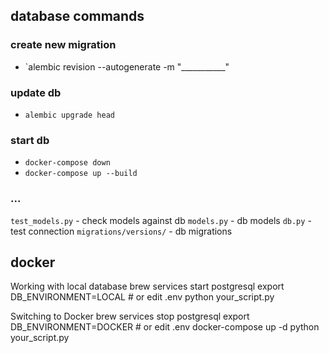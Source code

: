 ## database commands

### create new migration
- `alembic revision --autogenerate -m "___________"

### update db
- `alembic upgrade head`

### start db
- `docker-compose down`
- `docker-compose up --build`


### ...
`test_models.py` - check models against db
`models.py` - db models
`db.py` - test connection
`migrations/versions/` - db migrations


## docker

 Working with local database
brew services start postgresql
export DB_ENVIRONMENT=LOCAL  # or edit .env
python your_script.py

 Switching to Docker
brew services stop postgresql
export DB_ENVIRONMENT=DOCKER  # or edit .env
docker-compose up -d
python your_script.py